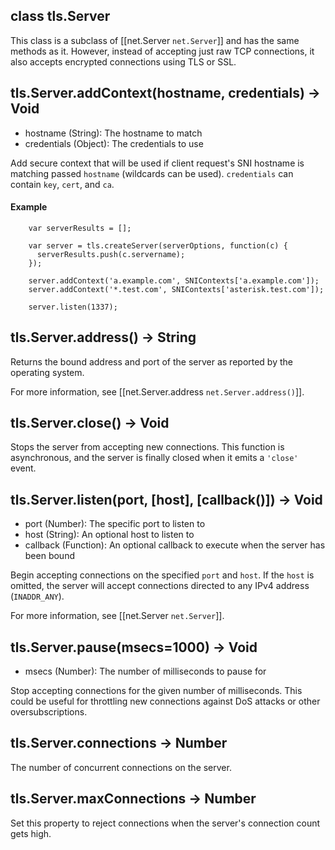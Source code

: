 
## class tls.Server

This class is a subclass of [[net.Server `net.Server`]] and has the same methods as it. However, instead of accepting just raw TCP connections, it also accepts encrypted connections using TLS or SSL.




## tls.Server.addContext(hostname, credentials) -> Void
- hostname (String):  The hostname to match
- credentials (Object):  The credentials to use

Add secure context that will be used if client request's SNI hostname is matching passed `hostname` (wildcards can be used). `credentials` can contain `key`, `cert`, and `ca`.

#### Example
		var serverResults = [];

		var server = tls.createServer(serverOptions, function(c) {
		  serverResults.push(c.servername);
		});

		server.addContext('a.example.com', SNIContexts['a.example.com']);
		server.addContext('*.test.com', SNIContexts['asterisk.test.com']);

		server.listen(1337);

 



## tls.Server.address() -> String

Returns the bound address and port of the server as reported by the operating system. 

For more information, see [[net.Server.address `net.Server.address()`]].

 



## tls.Server.close() -> Void


Stops the server from accepting new connections. This function is asynchronous, and the server is finally closed when it emits a `'close'` event.

 



## tls.Server.listen(port, [host], [callback()]) -> Void
- port (Number): The specific port to listen to
- host (String):  An optional host to listen to
- callback (Function):  An optional callback to execute when the server has been bound

Begin accepting connections on the specified `port` and `host`.  If the `host` is omitted, the server will accept connections directed to any IPv4 address (`INADDR_ANY`).

For more information, see [[net.Server `net.Server`]].

 


## tls.Server.pause(msecs=1000) -> Void
- msecs (Number): The number of milliseconds to pause for

Stop accepting connections for the given number of milliseconds. This could be useful for throttling new connections against DoS attacks or other oversubscriptions.

 


## tls.Server.connections -> Number

The number of concurrent connections on the server.






## tls.Server.maxConnections -> Number

Set this property to reject connections when the server's connection count gets high.

 
